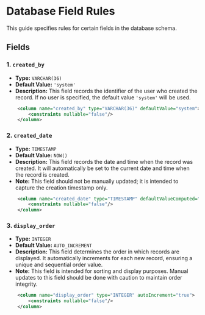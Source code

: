 # Database Field Rules

This guide specifies rules for certain fields in the database schema.

## Fields

### 1. `created_by`
- **Type:** `VARCHAR(36)`
- **Default Value:** `'system'`
- **Description:** This field records the identifier of the user who created the record. If no user is specified, the default value `'system'` will be used.

```xml
    <column name="created_by" type="VARCHAR(36)" defaultValue="system">
        <constraints nullable="false"/>
    </column>
```

### 2. `created_date`
- **Type:** `TIMESTAMP`
- **Default Value:** `NOW()`
- **Description:** This field records the date and time when the record was created. It will automatically be set to the current date and time when the record is created.
- **Note:** This field should not be manually updated; it is intended to capture the creation timestamp only.
```xml
    <column name="created_date" type="TIMESTAMP" defaultValueComputed="now()">
        <constraints nullable="false"/>
    </column>
```

### 3. `display_order`
- **Type:** `INTEGER`
- **Default Value:** `AUTO_INCREMENT`
- **Description:** This field determines the order in which records are displayed. It automatically increments for each new record, ensuring a unique and sequential order value.
- **Note:** This field is intended for sorting and display purposes. Manual updates to this field should be done with caution to maintain order integrity.

```xml
    <column name="display_order" type="INTEGER" autoIncrement="true">
        <constraints nullable="false"/>
    </column>
```

